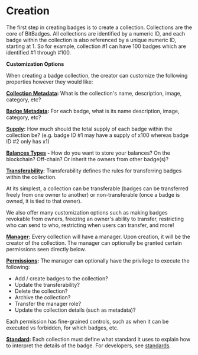 # Creation

The first step in creating badges is to create a collection. Collections are the core of BitBadges. All collections are identified by a numeric ID, and each badge within the collection is also referenced by a unique numeric ID, starting at 1. So for example, collection #1 can have 100 badges which are identified #1 through #100.



**Customization Options**

When creating a badge collection, the creator can customize the following properties however they would like:

[**Collection Metadata**](../concepts/metadata.md)**:** What is the collection's name, description, image, category, etc?

[**Badge Metadata**](../concepts/metadata.md)**:** For each badge, what is its name description, image, category, etc?

[**Supply**](../concepts/total-supplys.md)**:** How much should the total supply of each badge within the collection be? (e.g. badge ID #1 may have a supply of x100 whereas badge ID #2 only has x1)

[**Balances Types**](../concepts/balances-types.md) **-** How do you want to store your balances? On the blockchain? Off-chain? Or inherit the owners from other badge(s)?

[**Transferability**](../concepts/transferability.md)**:** Transferability defines the rules for transferring badges within the collection.&#x20;

At its simplest, a collection can be transferable (badges can be transferred freely from one owner to another) or non-transferable (once a badge is owned, it is tied to that owner).

We also offer many customization options such as making badges revokable from owners, freezing an owner's ability to transfer, restricting who can send to who, restricting when users can transfer, and more!

[**Manager**](../concepts/manager.md)**:** Every collection will have a manager. Upon creation, it will be the creator of the collection. The manager can optionally be granted certain permissions seen directly below.

[**Permissions**](../concepts/manager.md)**:** The manager can optionally have the privilege to execute the following:

* Add / create badges to the collection?
* Update the transferability?
* Delete the collection?
* Archive the collection?
* Transfer the manager role?
* Update the collection details (such as metadata)?

Each permission has fine-grained controls, such as when it can be executed vs forbidden, for which badges, etc.

[**Standard**](../concepts/standards.md)**:** Each collection must define what standard it uses to explain how to interpret the details of the badge. For developers, see [standards](../../for-developers/concepts/standards.md).
